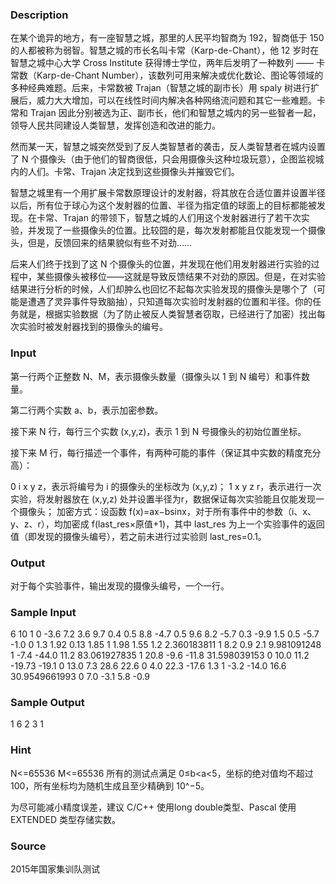 
### Description
在某个诡异的地方，有一座智慧之城，那里的人民平均智商为 192，智商低于 150 的人都被称为弱智。智慧之城的市长名叫卡常（Karp-de-Chant），他 12 岁时在智慧之城中心大学 Cross Institute 获得博士学位，两年后发明了一种数列 —— 卡常数（Karp-de-Chant Number），该数列可用来解决或优化数论、图论等领域的多种经典难题。后来，卡常数被 Trajan（智慧之城的副市长）用 spaly 树进行扩展后，威力大大增加，可以在线性时间内解决各种网络流问题和其它一些难题。卡常和 Trajan 因此分别被选为正、副市长，他们和智慧之城内的另一些智者一起，领导人民共同建设人类智慧，发挥创造和改进的能力。

然而某一天，智慧之城突然受到了反人类智慧者的袭击，反人类智慧者在城内设置了 N 个摄像头（由于他们的智商很低，只会用摄像头这种垃圾玩意），企图监视城内的人们。卡常、Trajan 决定找到这些摄像头并摧毁它们。

智慧之城里有一个用扩展卡常数原理设计的发射器，将其放在合适位置并设置半径以后，所有位于球心为这个发射器的位置、半径为指定值的球面上的目标都能被发现。在卡常、Trajan 的带领下，智慧之城的人们用这个发射器进行了若干次实验，并发现了一些摄像头的位置。比较囧的是，每次发射都能且仅能发现一个摄像头，但是，反馈回来的结果貌似有些不对劲……

后来人们终于找到了这 N 个摄像头的位置，并发现在他们用发射器进行实验的过程中，某些摄像头被移位——这就是导致反馈结果不对劲的原因。但是，在对实验结果进行分析的时候，人们却肿么也回忆不起每次实验发现的摄像头是哪个了（可能是遭遇了灵异事件导致脑抽），只知道每次实验时发射器的位置和半径。你的任务就是，根据实验数据（为了防止被反人类智慧者窃取，已经进行了加密）找出每次实验时被发射器找到的摄像头的编号。


### Input
第一行两个正整数 N、M，表示摄像头数量（摄像头以 1 到 N 编号）和事件数量。

第二行两个实数 a、b，表示加密参数。

接下来 N 行，每行三个实数 (x,y,z)，表示 1 到 N 号摄像头的初始位置坐标。

接下来 M 行，每行描述一个事件，有两种可能的事件（保证其中实数的精度充分高）：

0 i x y z，表示将编号为 i 的摄像头的坐标改为 (x,y,z)；
1 x y z r，表示进行一次实验，将发射器放在 (x,y,z) 处并设置半径为r，数据保证每次实验能且仅能发现一个摄像头；
加密方式：设函数 f(x)=ax−bsinx，对于所有事件中的参数（i、x、y、z、r），均加密成 f(last_res×原值+1)，其中 last_res 为上一个实验事件的返回值（即发现的摄像头编号），若之前未进行过实验则 last_res=0.1。


### Output
对于每个实验事件，输出发现的摄像头编号，一个一行。




### Sample Input

6 10
1 0
-3.6 7.2 3.6
9.7 0.4 0.5
8.8 -4.7 0.5
9.6 8.2 -5.7
0.3 -9.9 1.5
0.5 -5.7 -1.0
0 1.3 1.92 0.13 1.85
1 1.98 1.55 1.2 2.360183811
1 8.2 0.9 2.1 9.981091248
1 -7.4 -44.0 11.2 83.061927835
1 20.8 -9.6 -11.8 31.598039153
0 10.0 11.2 -19.73 -19.1
0 13.0 7.3 28.6 22.6
0 4.0 22.3 -17.6 1.3
1 -3.2 -14.0 16.6 30.9549661993
0 7.0 -3.1 5.8 -0.9
### Sample Output
1
6
2
3
1
### Hint
N<=65536
M<=65536
所有的测试点满足 0≤b<a<5，坐标的绝对值均不超过 100，所有坐标均为随机生成且至少精确到 10^−5。

为尽可能减小精度误差，建议 C/C++ 使用long double类型、Pascal 使用 EXTENDED 类型存储实数。

### Source
2015年国家集训队测试
